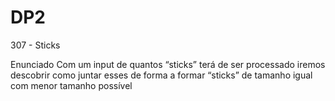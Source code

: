 # DP2



307 - Sticks

Enunciado
Com um input de quantos “sticks” terá de ser processado iremos descobrir como juntar esses de forma a formar “sticks” de tamanho igual com menor tamanho possível



